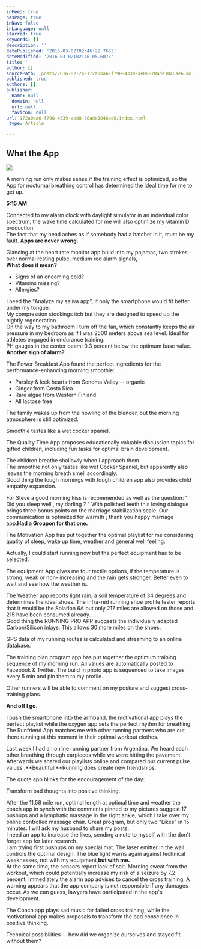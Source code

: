 ```yaml
---
inFeed: true
hasPage: true
inNav: false
inLanguage: null
starred: true
keywords: []
description: ''
datePublished: '2016-03-02T02:46:22.766Z'
dateModified: '2016-03-02T02:46:05.607Z'
title: ''
author: []
sourcePath: _posts/2016-02-24-172a0ba6-f798-4339-ae88-78ade1046ae6.md
published: true
authors: []
publisher:
  name: null
  domain: null
  url: null
  favicon: null
url: 172a0ba6-f798-4339-ae88-78ade1046ae6/index.html
_type: Article

---
```

## What the App
![](https://the-grid-user-content.s3-us-west-2.amazonaws.com/86172ed9-38e8-40d2-b6ba-3d0a69fbbd85.jpg)

A morning run only makes sense if the training effect is optimized, so the App for nocturnal breathing control has determined the ideal time for me to get up.

**5:15 AM**

Connected to my alarm clock with daylight simulator in an individual color spectrum, the wake time calculated for me will also optimize my vitamin D production.  
The fact that my head aches as if somebody had a hatchet in it, must be my fault. **Apps are never wrong.**

Glancing at the heart rate monitor app build into my pajamas, two strokes over normal resting pulse, medium red alarm signals,  
**What does it mean?**

* Signs of an oncoming cold?
* Vitamins missing?
* Allergies?

I need the "Analyze my saliva app", if only the smartphone would fit better under my tongue.  
My compression stockings itch but they are designed to speed up the nightly regeneration.  
On the way to my bathroom I turn off the fan, which constantly keeps the air pressure in my bedroom as if I was  2500 meters above sea level. Ideal for athletes engaged in endurance training.  
PH gauges in the center beam: 0.3 percent below the optimum base value.  
**Another sign of alarm?**

The Power Breakfast App found the perfect ingredients for the performance-enhancing morning smoothie:

* Parsley & leek hearts from Sonoma Valley -- organic
* Ginger from Costa Rica
* Rare algae from Western Finland
* All lactose free

The family wakes up from the howling of the blender, but the morning atmosphere is still optimized.

Smoothie tastes like a wet cocker spaniel.

The Quality Time App proposes educationally valuable discussion topics for gifted children, including fun tasks for optimal brain development.

The children breathe shallowly when I approach them.  
The smoothie not only tastes like wet Cocker Spaniel, but apparently also leaves the morning breath smell accordingly.  
Good thing the tough mornings with tough children app also provides child empathy expansion.

For Steve a good morning kiss is recommended as well as the question: " Did you sleep well , my darling ? " With polished teeth this loving dialogue brings three bonus points on the marriage stabilization scale. Our communication is optimized for warmth ; thank you happy marriage app.**Had a Groupon for that one.**

The Motivation App has put together the optimal playlist for me considering quality of sleep, wake up time, weather and general well feeling.

Actually, I could start running now but the perfect equipment has to be selected.

The equipment App gives me four textile options, if the temperature is strong, weak or non- increasing and the rain gets stronger. Better even to wait and see how the weather is.

The Weather app reports light rain, a soil temperature of 34 degrees and determines the ideal shoes. The infra-red running shoe profile tester reports that it would be the Solarlon 6A but only 217 miles are allowed on those and 215 have been consumed already.  
Good thing the RUNNING PRO APP suggests the individually adapted Carbon/Silicon inlays. This allows 30 more miles on the shoes.

GPS data of my running routes is calculated and streaming to an online database.

The training plan program app has put together the optimum training sequence of my morning run. All values ​​are automatically posted to Facebook & Twitter. The build in photo app is sequenced to take images every 5 min and pin them to my profile.

Other runners will be able to comment on my posture and suggest cross-training plans.

**And off I go.**

I push the smartphone into the armband, the motivational app plays the perfect playlist while the oxygen app sets the perfect rhythm for breathing.  
The Runfriend App matches me with other running partners who are out there running at this moment in their optimal workout clothes.

Last week I had an online running partner from Argentina. We heard each other breathing through earpieces while we were hitting the pavement.  
Afterwards we shared our playlists online and compared our current pulse values ​​.**Beautiful!**Running does create new friendships.

The quote app blinks for the encouragement of the day:

Transform bad thoughts into positive thinking.

After the 11.58 mile run, optimal length at optimal time and weather the coach app in synch with the comments pinned to my pictures suggest 17 pushups and a lymphatic massage in the right ankle, which I take over my online controlled massage chair. Great program, but only two "Likes" in 15 minutes. I will ask my husband to share my posts.  
I need an app to increase the likes, sending a note to myself with the don't forget app for later research.  
I am trying first pushups on my special mat. The laser emitter in the wall controls the optimal design. The blue light warns again against technical weaknesses, not with my equipment,**but with me.**  
At the same time, the sensors report lack of salt. Morning sweat from the workout, which could potentially increase my risk of a seizure by 7.2 percent. Immediately the alarm app advises to cancel the cross training. A warning appears that the app company is not responsible if any damages occur. As we can guess, lawyers have participated in the app's development.

The Coach app plays sad music for failed cross training, while the motivational app makes proposals to transform the bad conscience in positive thinking.

Technical possibilities -- how did we organize ourselves and stayed fit without them?